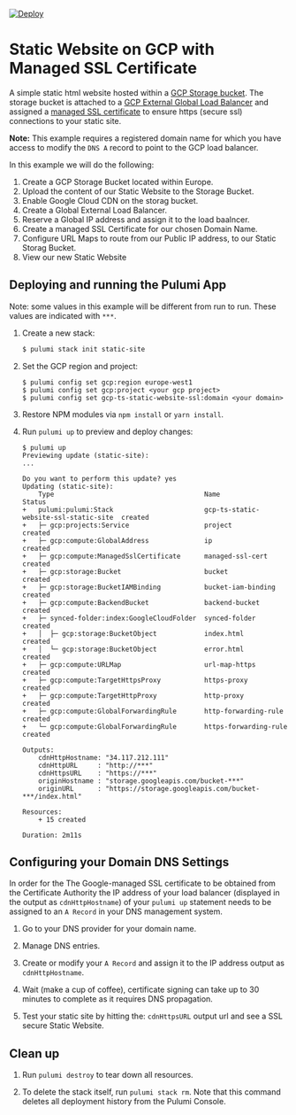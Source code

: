 [![Deploy](https://get.pulumi.com/new/button.svg)](https://app.pulumi.com/new?template=https://github.com/pulumi/examples/blob/master/gcp-ts-static-website-ssl/README.md)

# Static Website on GCP with Managed SSL Certificate

A simple static html website hosted within a [GCP Storage bucket](https://cloud.google.com/storage/docs/buckets). The storage bucket is attached to a [GCP External Global Load Balancer](https://cloud.google.com/load-balancing/docs/https) and assigned a [managed SSL certificate](https://cloud.google.com/load-balancing/docs/ssl-certificates/google-managed-certs) to ensure https (secure ssl) connections to your static site. 

**Note:** This example requires a registered domain name for which you have access to modify the `DNS A` record to point to the GCP load balancer.

In this example we will do the following: 

1. Create a GCP Storage Bucket located within Europe.
2. Upload the content of our Static Website to the Storage Bucket.
3. Enable Google Cloud CDN on the storag bucket. 
4. Create a Global External Load Balancer.
5. Reserve a Global IP address and assign it to the load baalncer.
6. Create a managed SSL Certificate for our chosen Domain Name.
7. Configure URL Maps to route from our Public IP address, to our Static Storag Bucket.
8. View our new Static Website

## Deploying and running the Pulumi App

Note: some values in this example will be different from run to run.  These values are indicated
with `***`.

1.  Create a new stack:

    ```bash
    $ pulumi stack init static-site
    ```
    
1.  Set the GCP region and project:

    ```
    $ pulumi config set gcp:region europe-west1
    $ pulumi config set gcp:project <your gcp project>
    $ pulumi config set gcp-ts-static-website-ssl:domain <your domain>
    ```

1.  Restore NPM modules via `npm install` or `yarn install`.

1.  Run `pulumi up` to preview and deploy changes:

    ```
    $ pulumi up
    Previewing update (static-site):
    ...

    Do you want to perform this update? yes
    Updating (static-site):
        Type                                      Name                    Status      
    +   pulumi:pulumi:Stack                       gcp-ts-static-website-ssl-static-site  created     
    +   ├─ gcp:projects:Service                   project                 created     
    +   ├─ gcp:compute:GlobalAddress              ip                      created     
    +   ├─ gcp:compute:ManagedSslCertificate      managed-ssl-cert        created     
    +   ├─ gcp:storage:Bucket                     bucket                  created     
    +   ├─ gcp:storage:BucketIAMBinding           bucket-iam-binding      created     
    +   ├─ gcp:compute:BackendBucket              backend-bucket          created     
    +   ├─ synced-folder:index:GoogleCloudFolder  synced-folder           created     
    +   │  ├─ gcp:storage:BucketObject            index.html              created     
    +   │  └─ gcp:storage:BucketObject            error.html              created     
    +   ├─ gcp:compute:URLMap                     url-map-https           created     
    +   ├─ gcp:compute:TargetHttpsProxy           https-proxy             created     
    +   ├─ gcp:compute:TargetHttpProxy            http-proxy              created     
    +   ├─ gcp:compute:GlobalForwardingRule       http-forwarding-rule    created     
    +   └─ gcp:compute:GlobalForwardingRule       https-forwarding-rule   created     
    
    Outputs:
        cdnHttpHostname: "34.117.212.111"
        cdnHttpURL     : "http://***"
        cdnHttpsURL    : "https://***"
        originHostname : "storage.googleapis.com/bucket-***"
        originURL      : "https://storage.googleapis.com/bucket-***/index.html"

    Resources:
        + 15 created

    Duration: 2m11s
    
    ```

## Configuring your Domain DNS Settings

In order for the The Google-managed SSL certificate to be obtained from the Certificate Authority the IP address of your load balancer (displayed in the output as ```cdnHttpHostname```) of your ```pulumi up``` statement needs to be assigned to an `A Record` in your DNS management system. 

1. Go to your DNS provider for your domain name. 

2. Manage DNS entries. 

3. Create or modify your `A Record` and assign it to the IP address output as ```cdnHttpHostname```.

4. Wait (make a cup of coffee), certificate signing can take up to 30 minutes to complete as it requires DNS propagation. 

5. Test your static site by hitting the: ```cdnHttpsURL``` output url and see a SSL secure Static Website.


## Clean up

1.  Run `pulumi destroy` to tear down all resources.

2.  To delete the stack itself, run `pulumi stack rm`. Note that this command deletes all deployment history from the Pulumi Console.

